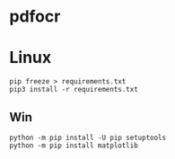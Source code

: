 # pdfocr 

# Linux 
    pip freeze > requirements.txt
    pip3 install -r requirements.txt

## Win 
    python -m pip install -U pip setuptools
    python -m pip install matplotlib
